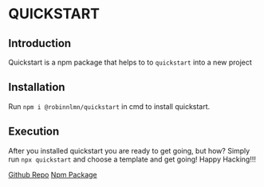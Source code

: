 # QUICKSTART

## Introduction

Quickstart is a npm package that helps to to `quickstart` into a new project

## Installation

Run `npm i @robinnlmn/quickstart` in cmd to install quickstart.

## Execution

After you installed quickstart you are ready to get going, but how?
Simply run `npx quickstart` and choose a template and get going!
Happy Hacking!!!


[Github Repo](https://github.com/chomeProgramming/quickstart) [Npm Package](https://www.npmjs.com/package/@robinnlmn/quickstart)
